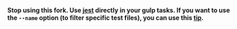 **Stop using this fork. Use [jest](https://github.com/facebook/jest) directly in your gulp tasks. If you want to use the `--name` option (to filter specific test files), you can use this [tip](https://gist.github.com/fdubost/856fcef37e8f1c49609e).**
